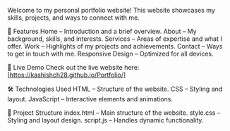 Welcome to my personal portfolio website! This website showcases my skills, projects, and ways to connect with me.

🌟 Features
Home – Introduction and a brief overview.
About – My background, skills, and interests.
Services – Areas of expertise and what I offer.
Work – Highlights of my projects and achievements.
Contact – Ways to get in touch with me.
Responsive Design – Optimized for all devices.

🚀 Live Demo
Check out the live website here: [https://kashishch28.github.io/Portfolio/]

🛠️ Technologies Used
HTML – Structure of the website.
CSS – Styling and layout.
JavaScript – Interactive elements and animations.

📂 Project Structure
index.html – Main structure of the website.
style.css – Styling and layout design.
script.js – Handles dynamic functionality.

